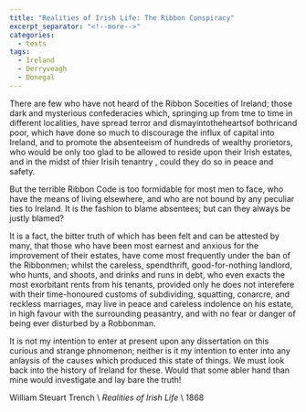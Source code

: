 ```yaml
---
title: "Realities of Irish Life: The Ribbon Conspiracy"
excerpt_separator: "<!--more-->"
categories:
  - texts
tags:
  - Ireland
  - Derryveagh
  - Donegal
---
```

There are few who have not heard of the Ribbon Soceities of Ireland; those dark and mysterious confederacies which, springing up from tme to time in different localities, have spread terror and dismayintotheheartsof bothricand poor, which have done so much to discourage the influx of capital into Ireland, and to promote the absenteeism of hundreds of wealthy prorietors, who would be only too glad to be allowed to reside upon their Irish estates, and in the midst of thier Irisih tenantry , could they do so in peace and safety.  
<!--more-->

But the terrible Ribbon Code is too formidable for most men to face, who have the means of living elsewhere, and who are not bound by any peculiar ties to Ireland. It is the fashion to blame absentees; but can they always be justly blamed?  

It is a fact, the bitter truth of which has been felt and can be attested by many, that those who have been most earnest and anxious for the improvement of their estates, have come most frequently under the ban of the Ribbonmen; whilst the careless, spendthrift, good-for-nothing landlord, who hunts, and shoots, and drinks and runs in debt, who even exacts the most exorbitant rents from his tenants, provided only he does not interefere with their time-honoured customs of subdividing, squatting, conarcre, and reckless marriages, may live in peace and careless indolence on his estate, in high favour with the surrounding peasantry, and with no fear or danger of being ever disturbed by a Robbonman.  

It is not my intention to enter at present upon any dissertation on this curious and strange phnomenon; neither is it my intention to enter into any anlaysis of the causes which produced this state of things. We must look back into the history of Ireland for these. Would that some abler hand than mine would investigate and lay bare the truth!  

William Steuart Trench      \\
_Realities of Irish Life_      \\
1868
